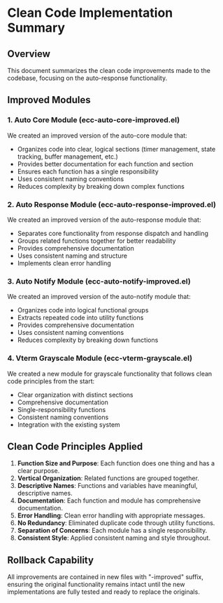 # Clean Code Implementation Summary

## Overview

This document summarizes the clean code improvements made to the codebase, focusing on the auto-response functionality.

## Improved Modules

### 1. Auto Core Module (ecc-auto-core-improved.el)

We created an improved version of the auto-core module that:
- Organizes code into clear, logical sections (timer management, state tracking, buffer management, etc.)
- Provides better documentation for each function and section
- Ensures each function has a single responsibility
- Uses consistent naming conventions
- Reduces complexity by breaking down complex functions

### 2. Auto Response Module (ecc-auto-response-improved.el)

We created an improved version of the auto-response module that:
- Separates core functionality from response dispatch and handling
- Groups related functions together for better readability
- Provides comprehensive documentation
- Uses consistent naming and structure
- Implements clean error handling

### 3. Auto Notify Module (ecc-auto-notify-improved.el)

We created an improved version of the auto-notify module that:
- Organizes code into logical functional groups
- Extracts repeated code into utility functions
- Provides comprehensive documentation
- Uses consistent naming conventions
- Reduces complexity by breaking down functions

### 4. Vterm Grayscale Module (ecc-vterm-grayscale.el)

We created a new module for grayscale functionality that follows clean code principles from the start:
- Clear organization with distinct sections
- Comprehensive documentation
- Single-responsibility functions
- Consistent naming conventions
- Integration with the existing system

## Clean Code Principles Applied

1. **Function Size and Purpose**: Each function does one thing and has a clear purpose.
2. **Vertical Organization**: Related functions are grouped together.
3. **Descriptive Names**: Functions and variables have meaningful, descriptive names.
4. **Documentation**: Each function and module has comprehensive documentation.
5. **Error Handling**: Clean error handling with appropriate messages.
6. **No Redundancy**: Eliminated duplicate code through utility functions.
7. **Separation of Concerns**: Each module has a single responsibility.
8. **Consistent Style**: Applied consistent naming and style throughout.

## Rollback Capability

All improvements are contained in new files with "-improved" suffix, ensuring the original functionality remains intact until the new implementations are fully tested and ready to replace the originals.